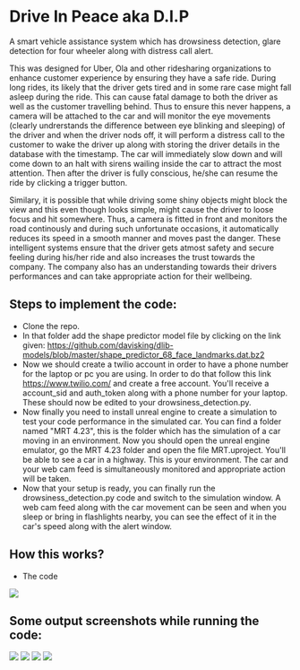 # Drive In Peace aka D.I.P
A smart vehicle assistance system which has drowsiness detection, glare detection for four wheeler along with distress call alert.

This was designed for Uber, Ola and other ridesharing organizations to enhance customer experience by ensuring they have a safe ride.
During long rides, its likely that the driver gets tired and in some rare case might fall asleep during the ride. This can cause fatal damage to both the driver as well as the customer travelling behind. Thus to ensure this never happens, a camera will be attached to the car and will monitor the eye movements (clearly undrerstands the difference between eye blinking and sleeping) of the driver and when the driver nods off, it will perform a distress call to the customer to wake the driver up along with storing the driver details in the database with the timestamp. The car will immediately slow down and will come down to an halt with sirens wailing inside the car to attract the most attention. Then after the driver is fully conscious, he/she can resume the ride by clicking a trigger button.

Similary, it is possible that while driving some shiny objects might block the view and this even though looks simple, might cause the driver to loose focus and hit somewhere. Thus, a camera is fitted in front and monitors the road continously and during such unfortunate occasions, it automatically reduces its speed in a smooth manner and moves past the danger. These intelligent systems ensure that the driver gets atmost safety and secure feeling during his/her ride and also increases the trust towards the company. The company also has an understanding towards their drivers performances and can take appropriate action for their wellbeing.

## Steps to implement the code:
- Clone the repo.
- In that folder add the shape predictor model file by clicking on the link given: https://github.com/davisking/dlib-models/blob/master/shape_predictor_68_face_landmarks.dat.bz2
- Now we should create a twilio account in order to have a phone number for the laptop or pc you are using. In order to do that follow this link https://www.twilio.com/ and create a free account. You'll receive a account_sid and auth_token along with a phone number for your laptop. These should now be edited to your drowsiness_detection.py.
- Now finally you need to install unreal engine to create a simulation to test your code performance in the simulated car. You can find a folder named "MRT 4.23", this is the folder which has the simulation of a car moving in an environment. Now you should open the unreal engine emulator, go the MRT 4.23 folder and open the file MRT.uproject. You'll be able to see a car in a highway. This is your environment. The car and your web cam feed is simultaneously monitored and appropriate action will be taken.
- Now that your setup is ready, you can finally run the drowsiness_detection.py code and switch to the simulation window. A web cam feed along with the car movement can be seen and when you sleep or bring in flashlights nearby, you can see the effect of it in the car's speed along with the alert window.

## How this works?
- The code
<img src="https://user-images.githubusercontent.com/41820878/104019598-d6502480-51e1-11eb-8ff4-ac13b8b4fb84.png">

## Some output screenshots while running the code:
<img src="https://user-images.githubusercontent.com/41820878/104029372-ea028780-51ef-11eb-975e-7e7d8b93e447.png">

<img src="https://user-images.githubusercontent.com/41820878/104029690-4b2a5b00-51f0-11eb-810a-edc9b15435d8.png">

<img src="https://user-images.githubusercontent.com/41820878/104029732-5a110d80-51f0-11eb-8bed-91d895456ed9.png">

<img src="https://user-images.githubusercontent.com/41820878/104029791-6dbc7400-51f0-11eb-8736-5c54e9157bd8.png">
